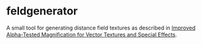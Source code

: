 # feldgenerator

A small tool for generating distance field textures as described in [Improved Alpha-Tested Magniﬁcation for Vector Textures and Special Effects](http://www.valvesoftware.com/publications/2007/SIGGRAPH2007_AlphaTestedMagnification.pdf).
